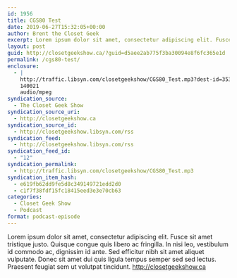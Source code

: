 ```yaml
---
id: 1956
title: CGS80 Test
date: 2019-06-27T15:32:05+00:00
author: Brent the Closet Geek
excerpt: Lorem ipsum dolor sit amet, consectetur adipiscing elit. Fusce sit amet tristique justo. Quisque congue quis libero ac fringilla. In nisi leo, vestibulum id commodo ac, dignissim id ante. Sed efficitur nibh sit amet aliquet vulputate. Donec sit amet du...
layout: post
guid: http://closetgeekshow.ca/?guid=d5aee2ab775f3ba30094e8f6fc365e1d
permalink: /cgs80-test/
enclosure:
  - |
    http://traffic.libsyn.com/closetgeekshow/CGS80_Test.mp3?dest-id=353324
    140021
    audio/mpeg
syndication_source:
  - The Closet Geek Show
syndication_source_uri:
  - http://closetgeekshow.ca
syndication_source_id:
  - http://closetgeekshow.libsyn.com/rss
syndication_feed:
  - http://closetgeekshow.libsyn.com/rss
syndication_feed_id:
  - "12"
syndication_permalink:
  - http://traffic.libsyn.com/closetgeekshow/CGS80_Test.mp3
syndication_item_hash:
  - e619fb62dd9fe5d8c349149721edd2d0
  - c1f7f38fdf15fc18415eed3e3e70cb63
categories:
  - Closet Geek Show
  - Podcast
format: podcast-episode
---
```

Lorem ipsum dolor sit amet, consectetur adipiscing elit. Fusce sit amet tristique justo. Quisque congue quis libero ac fringilla. In nisi leo, vestibulum id commodo ac, dignissim id ante. Sed efficitur nibh sit amet aliquet vulputate. Donec sit amet dui quis ligula tempus semper sed sed lectus. Praesent feugiat sem ut volutpat tincidunt. http://closetgeekshow.ca